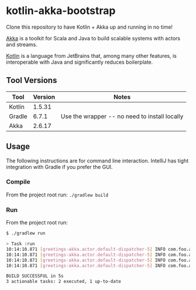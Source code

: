 # kotlin-akka-bootstrap
Clone this repository to have Kotlin + Akka up and running in no time!

[Akka](https://akka.io/) is a toolkit for Scala and Java to build scalable systems with actors and streams.

[Kotlin](https://kotlinlang.org/) is a language from JetBrains that, among many other features, is interoperable with Java and significantly reduces boilerplate. 

## Tool Versions

| Tool | Version | Notes |
|------|---------|-------|
| Kotlin | 1.5.31 | |
| Gradle | 6.7.1 | Use the wrapper -- no need to install locally |
| Akka | 2.6.17 | |

## Usage
The following instructions are for command line interaction. IntelliJ has tight integration with Gradle if you prefer the GUI.

### Compile
From the project root run: `./gradlew build`

### Run
From the project root run:
```bash
$ ./gradlew run

> Task :run
10:14:10.871 [greetings-akka.actor.default-dispatcher-5] INFO com.foo.akka.Printer - Good day, Mr. Holmes!
10:14:10.871 [greetings-akka.actor.default-dispatcher-5] INFO com.foo.akka.Printer - Howdy, Partner!
10:14:10.871 [greetings-akka.actor.default-dispatcher-5] INFO com.foo.akka.Printer - Howdy, Cowboy!
10:14:10.871 [greetings-akka.actor.default-dispatcher-5] INFO com.foo.akka.Printer - Hey, You!

BUILD SUCCESSFUL in 5s
3 actionable tasks: 2 executed, 1 up-to-date
```